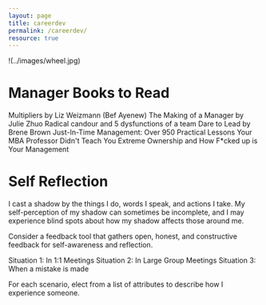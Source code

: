 ```yaml
---
layout: page
title: careerdev
permalink: /careerdev/
resource: true
---
```


!(../images/wheel.jpg)

# Manager Books to Read

Multipliers by Liz Weizmann (Bef Ayenew)
The Making of a Manager by Julie Zhuo
Radical candour and 5 dysfunctions of a team
Dare to Lead by Brene Brown
Just-In-Time Management: Over 950 Practical Lessons Your MBA Professor Didn't Teach You
Extreme Ownership and How F*cked up is Your Management


# Self Reflection

I cast a shadow by the things I do, words I speak, and actions I take.
My self-perception of my shadow can sometimes be incomplete, and I may experience blind spots about how my shadow affects those around me.

Consider a feedback tool that gathers open, honest, and constructive feedback for self-awareness and reflection. 

Situation 1: In 1:1 Meetings
Situation 2: In Large Group Meetings
Situation 3: When a mistake is made

For each scenario, elect from a list of attributes to describe how I experience someone.